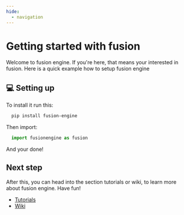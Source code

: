 ```yaml
---
hide:
  - navigation
---
```



# Getting started with fusion
Welcome to fusion engine. If you're here, that means your interested in fusion. Here is a quick example how to setup fusion engine

## 💻 Setting up

To install it run this:

```bash
  pip install fusion-engine
```

Then import:

```python
  import fusionengine as fusion
```
And your done!

## Next step
After this, you can head into the section tutorials or wiki, to learn more about fusion engine. Have fun!

 - [Tutorials](tutorials/setup.md)
 - [Wiki](wiki/window.md)